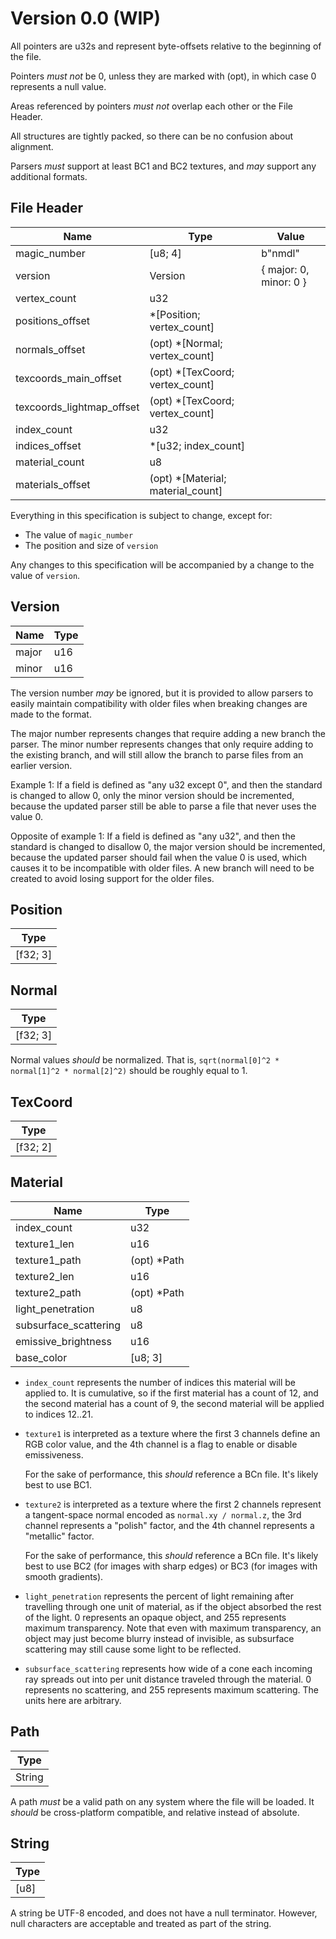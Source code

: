 # Version 0.0 (WIP)

All pointers are u32s and represent byte-offsets relative to the beginning of the file.

Pointers *must not* be 0, unless they are marked with (opt), in which case 0 represents a null value.

Areas referenced by pointers *must not* overlap each other or the File Header.

All structures are tightly packed, so there can be no confusion about alignment.

Parsers *must* support at least BC1 and BC2 textures, and *may* support any additional formats.

## File Header

| Name | Type | Value |
| - | - | - |
| magic_number | [u8; 4] | b"nmdl" |
| version | Version | { major: 0, minor: 0 } |
| vertex_count | u32 |
| positions_offset | *[Position; vertex_count] |
| normals_offset | (opt) *[Normal; vertex_count] |
| texcoords_main_offset | (opt) *[TexCoord; vertex_count] |
| texcoords_lightmap_offset | (opt) *[TexCoord; vertex_count] |
| index_count | u32 |
| indices_offset | *[u32; index_count] |
| material_count | u8 |
| materials_offset | (opt) *[Material; material_count] |

Everything in this specification is subject to change, except for:
* The value of `magic_number`
* The position and size of `version`

Any changes to this specification will be accompanied by a change to the value of `version`.

## Version
| Name | Type |
| - | - |
| major | u16 |
| minor | u16 |

The version number *may* be ignored, but it is provided to allow parsers to easily maintain compatibility with older files when breaking changes are made to the format.

The major number represents changes that require adding a new branch the parser. The minor number represents changes that only require adding to the existing branch, and will still allow the branch to parse files from an earlier version.

Example 1: If a field is defined as "any u32 except 0", and then the standard is changed to allow 0, only the minor version should be incremented, because the updated parser still be able to parse a file that never uses the value 0.

Opposite of example 1: If a field is defined as "any u32", and then the standard is changed to disallow 0, the major version should be incremented, because the updated parser should fail when the value 0 is used, which causes it to be incompatible with older files. A new branch will need to be created to avoid losing support for the older files.

## Position

| Type |
| - |
| [f32; 3] |

## Normal

| Type |
| - |
| [f32; 3] |

Normal values *should* be normalized. That is, `sqrt(normal[0]^2 * normal[1]^2 * normal[2]^2)` should be roughly equal to 1.

## TexCoord

| Type |
| - |
| [f32; 2] |

## Material
| Name | Type |
| - | - |
| index_count | u32 |
| texture1_len | u16 |
| texture1_path | (opt) *Path |
| texture2_len | u16 |
| texture2_path | (opt) *Path |
| light_penetration | u8 |
| subsurface_scattering | u8 |
| emissive_brightness | u16 |
| base_color | [u8; 3] |

* `index_count` represents the number of indices this material will be applied to. It is cumulative, so if the first material has a count of 12, and the second material has a count of 9, the second material will be applied to indices 12..21.

* `texture1` is interpreted as a texture where the first 3 channels define an RGB color value, and the 4th channel is a flag to enable or disable emissiveness.

  For the sake of performance, this *should* reference a BCn file. It's likely best to use BC1.

* `texture2` is interpreted as a texture where the first 2 channels represent a tangent-space normal encoded as `normal.xy / normal.z`, the 3rd channel represents a "polish" factor, and the 4th channel represents a "metallic" factor.

  For the sake of performance, this *should* reference a BCn file. It's likely best to use BC2 (for images with sharp edges) or BC3 (for images with smooth gradients).

* `light_penetration` represents the percent of light remaining after travelling through one unit of material, as if the object absorbed the rest of the light. 0 represents an opaque object, and 255 represents maximum transparency. Note that even with maximum transparency, an object may just become blurry instead of invisible, as subsurface scattering may still cause some light to be reflected.

* `subsurface_scattering` represents how wide of a cone each incoming ray spreads out into per unit distance traveled through the material. 0 represents no scattering, and 255 represents maximum scattering. The units here are arbitrary.

## Path
| Type |
| - |
| String |

A path *must* be a valid path on any system where the file will be loaded. It *should* be cross-platform compatible, and relative instead of absolute.

## String
| Type |
| - |
| [u8] |

A string be UTF-8 encoded, and does not have a null terminator. However, null characters are acceptable and treated as part of the string.
